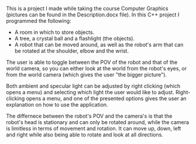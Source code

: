 This is a project I made while taking the course Computer Graphics (pictures can be found in the Description.docx file). In this C++ project I programmed the following:
- A room in which to store objects.
- A tree, a crystal ball and a flashlight (the objects).
- A robot that can be moved around, as well as the robot's arm that can be rotated at the shoulder, elbow and the wrist.

The user is able to toggle between the POV of the robot and that of the world camera, so you can either look at the world from the robot's eyes,
or from the world camera (which gives the user "the bigger picture").

Both ambient and specular light can be adjusted by right clicking (which opens a menu) and selecting which light the user would like to adjust.
Right-clicking opens a menu, and one of the presented options gives the user an explanation on how to use the application.

The differnece between the robot's POV and the camera's is that the robot's head is stationary and can only be rotated around, while the camera is 
limitless in terms of movement and rotation. It can move up, down, left and right while also being able to rotate and look at all directions.
